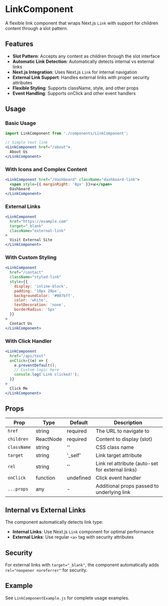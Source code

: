 # LinkComponent

A flexible link component that wraps Next.js `Link` with support for children content through a slot pattern.

## Features

- **Slot Pattern**: Accepts any content as children through the slot interface
- **Automatic Link Detection**: Automatically detects internal vs external links
- **Next.js Integration**: Uses Next.js `Link` for internal navigation
- **External Link Support**: Handles external links with proper security attributes
- **Flexible Styling**: Supports className, style, and other props
- **Event Handling**: Supports onClick and other event handlers

## Usage

### Basic Usage

```jsx
import LinkComponent from './components/LinkComponent';

// Simple text link
<LinkComponent href="/about">
  About Us
</LinkComponent>
```

### With Icons and Complex Content

```jsx
<LinkComponent href="/dashboard" className="dashboard-link">
  <span style={{ marginRight: '8px' }}>📊</span>
  Dashboard
</LinkComponent>
```

### External Links

```jsx
<LinkComponent 
  href="https://example.com" 
  target="_blank"
  className="external-link"
>
  Visit External Site
</LinkComponent>
```

### With Custom Styling

```jsx
<LinkComponent 
  href="/contact" 
  className="styled-link"
  style={{
    display: 'inline-block',
    padding: '10px 20px',
    backgroundColor: '#007bff',
    color: 'white',
    textDecoration: 'none',
    borderRadius: '5px'
  }}
>
  Contact Us
</LinkComponent>
```

### With Click Handler

```jsx
<LinkComponent 
  href="/api/test" 
  onClick={(e) => {
    e.preventDefault();
    // Custom logic here
    console.log('Link clicked!');
  }}
>
  Click Me
</LinkComponent>
```

## Props

| Prop | Type | Default | Description |
|------|------|---------|-------------|
| `href` | string | required | The URL to navigate to |
| `children` | ReactNode | required | Content to display (slot) |
| `className` | string | '' | CSS class name |
| `target` | string | '_self' | Link target attribute |
| `rel` | string | '' | Link rel attribute (auto-set for external links) |
| `onClick` | function | undefined | Click event handler |
| `...props` | any | - | Additional props passed to underlying link |

## Internal vs External Links

The component automatically detects link type:

- **Internal Links**: Use Next.js `Link` component for optimal performance
- **External Links**: Use regular `<a>` tag with security attributes

## Security

For external links with `target="_blank"`, the component automatically adds `rel="noopener noreferrer"` for security.

## Example

See `LinkComponentExample.js` for complete usage examples. 